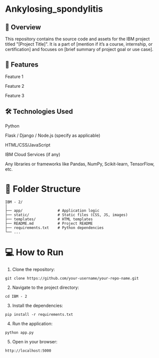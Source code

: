 # Ankylosing_spondylitis

## 📌 Overview
This repository contains the source code and assets for the IBM project titled "[Project Title]". It is a part of [mention if it’s a course, internship, or certification] and focuses on [brief summary of project goal or use case].

## 🚀 Features
Feature 1

Feature 2

Feature 3

## 🛠️ Technologies Used
Python

Flask / Django / Node.js (specify as applicable)

HTML/CSS/JavaScript

IBM Cloud Services (if any)

Any libraries or frameworks like Pandas, NumPy, Scikit-learn, TensorFlow, etc.

# 📁 Folder Structure

```
IBM - 2/
│
├── app/                # Application logic
├── static/             # Static files (CSS, JS, images)
├── templates/          # HTML templates
├── README.md           # Project README
├── requirements.txt    # Python dependencies
└── ...
```

# 💻 How to Run
1. Clone the repository:
```
git clone https://github.com/your-username/your-repo-name.git
```
2. Navigate to the project directory:
```
cd IBM - 2
```
3. Install the dependencies:
```
pip install -r requirements.txt
```
4. Run the application:
```
python app.py
```
5. Open in your browser:
```
http://localhost:5000
```
